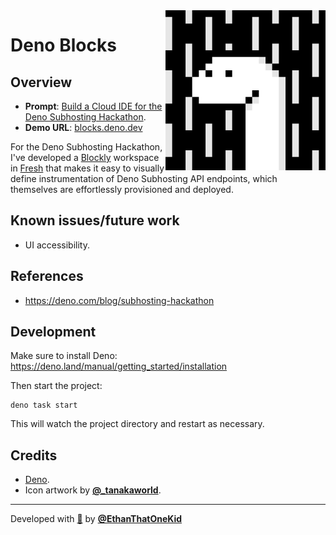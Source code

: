 <img align="right" src="static/deno-blocks-icon.gif" width="256px" title="Credit: @_tanakaworld">

# Deno Blocks

## Overview

- **Prompt**:
  [Build a Cloud IDE for the Deno Subhosting Hackathon](https://deno.com/blog/subhosting-hackathon).
- **Demo URL**: [blocks.deno.dev](https://blocks.deno.dev)

For the Deno Subhosting Hackathon, I've developed a
[Blockly](https://github.com/google/blockly) workspace in
[Fresh](https://github.com/denoland/fresh) that makes it easy to visually define
instrumentation of Deno Subhosting API endpoints, which themselves are
effortlessly provisioned and deployed.

## Known issues/future work

- UI accessibility.

## References

- <https://deno.com/blog/subhosting-hackathon>

## Development

Make sure to install Deno:
<https://deno.land/manual/getting_started/installation>

Then start the project:

```
deno task start
```

This will watch the project directory and restart as necessary.

## Credits

- [Deno](https://deno.land/).
- Icon artwork by [**@_tanakaworld**](https://twitter.com/_tanakaworld).

---

Developed with [🦕](https://deno.land/) by
[**@EthanThatOneKid**](https://etok.codes/)

